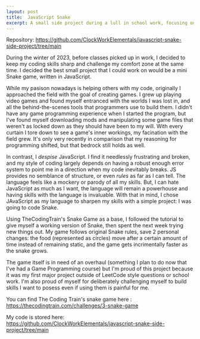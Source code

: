 ```yaml
---
layout: post
title:  JavaScript Snake
excerpt: A small side project during a lull in school work, focusing on a language I dislike to challenge my skills.
---
```


Repository: https://github.com/ClockWorkElementals/javascript-snake-side-project/tree/main

During the winter of 2023, before classes picked up in work, I decided to keep my coding skills sharp and challenge my comfort zone at the same time. I decided the best small project that I could work on would be a mini Snake game, written in JavaScript. 

While my pasison nowadays is helping others with my code, originally I approached the field with the goal of creating games. I grew up playing video games and found myself entranced with the worlds I was lost in, and all the behind-the-scenes tools that programmers use to build them. I didn't have any game programming experience when I started the program, but I've found myself downloading mods and manipulating some game files that weren't as locked down as they should have been to my will. With every curtain I tore down to see a game's inner workings, my facination with the field grew. It's only very recently in comparison that my reasoning for programming shifted, but that bedrock still holds as well.

In contrast, I *despise* JavaScript. I find it needlessly frustrating and broken, and my style of coding largely depends on having a robust enough error system to point me in a direction when my code inevitably breaks. JS provides no semblance of structure, or even *rules* as far as I can tell. The language feels like a mockery or parody of all my skills. But, I can hate JavaScript as much as I want, the language will remain a powerhouse and having skills with the language is invaluable. With that in mind, I chose JAvaScript as my language to sharpen my skills with a simple project: I was going to code Snake.

Using TheCodingTrain's Snake Game as a base, I followed the tutorial to give myself a working version of Snake, then spent the next week trying new things out. My game follows original Snake rules, save 2 personal changes: the food (represented as circles) move after a certain amount of time instead of remaining static, and the game gets incrimentally faster as the snake grows.

The game itself is in need of an overhaul (something I plan to do now that I've had a Game Programming course) but I'm proud of this project because it was my first major project outside of LeetCode style questions or school work. I'm also proud of myself for deliberately challenging myself to build skills I want to posess even if using them is painful for me.

You can find The Coding Train's snake game here : https://thecodingtrain.com/challenges/3-snake-game

My code is stored here: https://github.com/ClockWorkElementals/javascript-snake-side-project/tree/main
